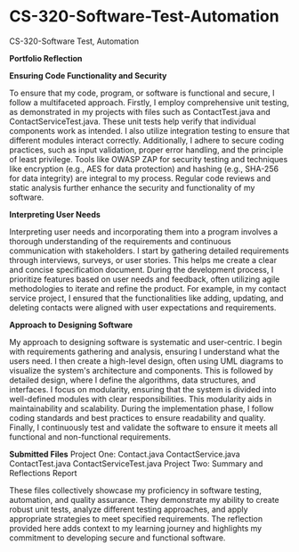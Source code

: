 # CS-320-Software-Test-Automation
CS-320-Software Test, Automation

**Portfolio Reflection**

**Ensuring Code Functionality and Security**

To ensure that my code, program, or software is functional and secure, I follow a multifaceted approach. Firstly, I employ comprehensive unit testing, as demonstrated in my projects with files such as ContactTest.java and ContactServiceTest.java. These unit tests help verify that individual components work as intended. I also utilize integration testing to ensure that different modules interact correctly. Additionally, I adhere to secure coding practices, such as input validation, proper error handling, and the principle of least privilege. Tools like OWASP ZAP for security testing and techniques like encryption (e.g., AES for data protection) and hashing (e.g., SHA-256 for data integrity) are integral to my process. Regular code reviews and static analysis further enhance the security and functionality of my software.

**Interpreting User Needs**

Interpreting user needs and incorporating them into a program involves a thorough understanding of the requirements and continuous communication with stakeholders. I start by gathering detailed requirements through interviews, surveys, or user stories. This helps me create a clear and concise specification document. During the development process, I prioritize features based on user needs and feedback, often utilizing agile methodologies to iterate and refine the product. For example, in my contact service project, I ensured that the functionalities like adding, updating, and deleting contacts were aligned with user expectations and requirements.

**Approach to Designing Software**

My approach to designing software is systematic and user-centric. I begin with requirements gathering and analysis, ensuring I understand what the users need. I then create a high-level design, often using UML diagrams to visualize the system's architecture and components. This is followed by detailed design, where I define the algorithms, data structures, and interfaces. I focus on modularity, ensuring that the system is divided into well-defined modules with clear responsibilities. This modularity aids in maintainability and scalability. During the implementation phase, I follow coding standards and best practices to ensure readability and quality. Finally, I continuously test and validate the software to ensure it meets all functional and non-functional requirements.

**Submitted Files**
Project One:
Contact.java
ContactService.java
ContactTest.java
ContactServiceTest.java
Project Two:
Summary and Reflections Report

These files collectively showcase my proficiency in software testing, automation, and quality assurance. They demonstrate my ability to create robust unit tests, analyze different testing approaches, and apply appropriate strategies to meet specified requirements. The reflection provided here adds context to my learning journey and highlights my commitment to developing secure and functional software.
